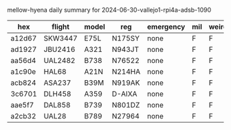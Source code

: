mellow-hyena daily summary for 2024-06-30-vallejo1-rpi4a-adsb-1090

|hex|flight|model|reg|emergency|mil|weirdo|
|--|--|--|--|--|--|--|
|a12d67|SKW3447|E75L|N175SY|none|F|F|
|ad1927|JBU2416|A321|N943JT|none|F|F|
|aa56d4|UAL2482|B738|N76522|none|F|F|
|a1c90e|HAL68|A21N|N214HA|none|F|F|
|acb824|ASA237|B39M|N919AK|none|F|F|
|3c6701|DLH458|A359|D-AIXA|none|F|F|
|aae5f7|DAL858|B739|N801DZ|none|F|F|
|a2cb32|UAL28|B789|N27964|none|F|F|
